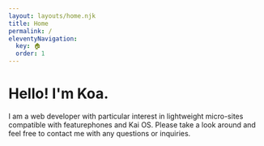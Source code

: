 ```yaml
---
layout: layouts/home.njk
title: Home
permalink: /
eleventyNavigation:
  key: 🏠
  order: 1
---
```

# Hello! I'm Koa.

I am a web developer with particular interest in lightweight micro-sites compatible with featurephones and Kai OS. Please take a look around and feel free to contact me with any questions or inquiries.

